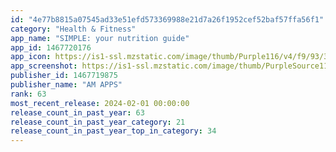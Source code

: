 ```yaml
---
id: "4e77b8815a07545ad33e51efd573369988e21d7a26f1952cef52baf57ffa56f1"
category: "Health & Fitness"
app_name: "SIMPLE: your nutrition guide"
app_id: 1467720176
app_icon: https://is1-ssl.mzstatic.com/image/thumb/Purple116/v4/f9/93/3a/f9933ae5-ac45-3363-ea9d-2988df471759/AppIcon-0-0-1x_U007emarketing-0-5-0-85-220.png/1024x1024bb.png
app_screenshot: https://is1-ssl.mzstatic.com/image/thumb/PurpleSource116/v4/0f/cd/19/0fcd19cd-2b84-2e48-11ef-09b368cafd65/f62965b2-0cd7-452b-8b10-5df4f1516448_ASO_DietFreeWeightLoss_v1_L_EN_01.jpg/1242x2688bb.png
publisher_id: 1467719875
publisher_name: "AM APPS"
rank: 63
most_recent_release: 2024-02-01 00:00:00
release_count_in_past_year: 63
release_count_in_past_year_category: 21
release_count_in_past_year_top_in_category: 34
---
```

